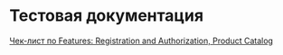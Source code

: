 # Тестовая документация

[Чек-лист по Features: Registration and Authorization, Product Catalog](https://docs.google.com/spreadsheets/d/14t3PoWwhF98GwOEMtC7GrVrb1jGVD_mX3ebb1xdtFc8/edit?usp=sharing)
